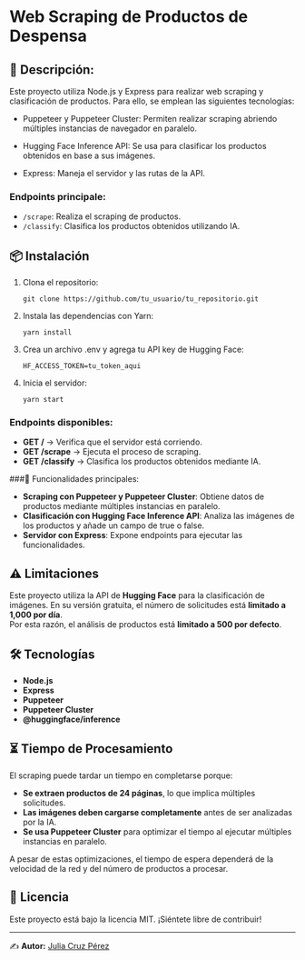 # Web Scraping de Productos de Despensa

## **🚀 Descripción:**

Este proyecto utiliza Node.js y Express para realizar web scraping y clasificación de productos. Para ello, se emplean las siguientes tecnologías:

- Puppeteer y Puppeteer Cluster: Permiten realizar scraping abriendo múltiples instancias de navegador en paralelo.

- Hugging Face Inference API: Se usa para clasificar los productos obtenidos en base a sus imágenes.

- Express: Maneja el servidor y las rutas de la API.

### Endpoints principale:

- `/scrape`: Realiza el scraping de productos.
- `/classify`: Clasifica los productos obtenidos utilizando IA.

## 📦 Instalación

1. Clona el repositorio:
   ```
   git clone https://github.com/tu_usuario/tu_repositorio.git
   ```
2. Instala las dependencias con Yarn:
   ```
   yarn install
   ```
3. Crea un archivo .env y agrega tu API key de Hugging Face:
   ```
   HF_ACCESS_TOKEN=tu_token_aqui
   ```
4. Inicia el servidor:
   ```
   yarn start
   ```

### Endpoints disponibles:

- **GET /** → Verifica que el servidor está corriendo.
- **GET /scrape** → Ejecuta el proceso de scraping.
- **GET /classify** → Clasifica los productos obtenidos mediante IA.

###📌 Funcionalidades principales:

- **Scraping con Puppeteer y Puppeteer Cluster**: Obtiene datos de productos mediante múltiples instancias en paralelo.
- **Clasificación con Hugging Face Inference API**: Analiza las imágenes de los productos y añade un campo de true o false.
- **Servidor con Express**: Expone endpoints para ejecutar las funcionalidades.

## ⚠️ Limitaciones

Este proyecto utiliza la API de **Hugging Face** para la clasificación de imágenes. En su versión gratuita, el número de solicitudes está **limitado a 1,000 por día**.  
Por esta razón, el análisis de productos está **limitado a 500 por defecto**.

## 🛠 Tecnologías

- **Node.js**
- **Express**
- **Puppeteer**
- **Puppeteer Cluster**
- **@huggingface/inference**

## ⏳ Tiempo de Procesamiento

El scraping puede tardar un tiempo en completarse porque:

- **Se extraen productos de 24 páginas**, lo que implica múltiples solicitudes.
- **Las imágenes deben cargarse completamente** antes de ser analizadas por la IA.
- **Se usa Puppeteer Cluster** para optimizar el tiempo al ejecutar múltiples instancias en paralelo.

A pesar de estas optimizaciones, el tiempo de espera dependerá de la velocidad de la red y del número de productos a procesar.

## 📜 Licencia

Este proyecto está bajo la licencia MIT. ¡Siéntete libre de contribuir!

---

✍️ **Autor:** [Julia Cruz Pérez](https://github.com/jjuliacp)
